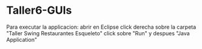 # Taller6-GUIs

Para executar la applicacion: 
abrir en Eclipse
click derecha sobre la carpeta "Taller Swing Restaurantes Esqueleto" 
click sobre "Run" y despues "Java Application"
